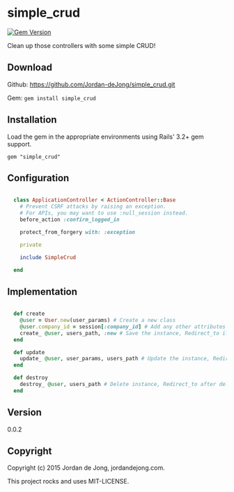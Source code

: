 # simple_crud
[![Gem Version](https://badge.fury.io/rb/simple_crud.svg)](http://badge.fury.io/rb/simple_crud)

Clean up those controllers with some simple CRUD!

## Download

Github: https://github.com/Jordan-deJong/simple_crud.git

Gem: `gem install simple_crud`

## Installation

Load the gem in the appropriate environments using Rails' 3.2+ gem support.

  `gem "simple_crud"`

## Configuration


```ruby

  class ApplicationController < ActionController::Base
    # Prevent CSRF attacks by raising an exception.
    # For APIs, you may want to use :null_session instead.
    before_action :confirm_logged_in

    protect_from_forgery with: :exception

    private

    include SimpleCrud

  end

```

## Implementation


```ruby

  def create
    @user = User.new(user_params) # Create a new class
    @user.company_id = session[:company_id] # Add any other attributes
    create_ @user, users_path, :new # Save the instance, Redirect_to if save successful, #render template if not successful
  end

  def update
    update_ @user, user_params, users_path # Update the instance, Redirect_to if successful, # Always renders edit
  end

  def destroy
    destroy_ @user, users_path # Delete instance, Redirect_to after delete
  end

```


## Version

0.0.2

## Copyright

Copyright (c) 2015 Jordan de Jong, jordandejong.com.

This project rocks and uses MIT-LICENSE.
